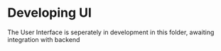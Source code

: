 # Developing UI  
The User Interface is seperately in development in this folder, awaiting integration with backend
